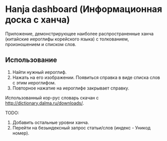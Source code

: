 
# Hanja dashboard (Информационная доска с ханча) 

Приложение, демонстрирующее наиболее распространенные ханча (китайские иероглифы корейского языка) с толкованием, произношением и списком слов.

## Использование

1. Найти нужный иероглиф.
2. Нажать на его изображении. Появиться справка в виде списка слов с этим иероглифом.
3. Повторное нажатие на иероглифе закрывает справку.

Использованный кор-рус словарь скачан с http://dictionary.dalma.ru/downloads/.

TODO:
1. Добавить остальные уровни ханча.
2. Перейти на безындексный запрос статьи/слов (индекс - Уникод номер).